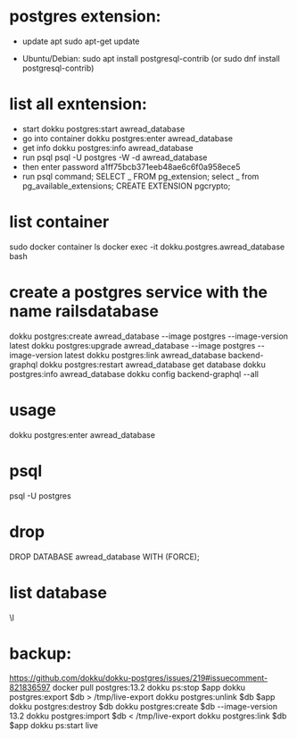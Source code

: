 # postgres extension:

- update apt
  sudo apt-get update

- Ubuntu/Debian:
  sudo apt install postgresql-contrib
  (or sudo dnf install postgresql-contrib)

# list all exntension:

- start
  dokku postgres:start awread_database
- go into container
  dokku postgres:enter awread_database
- get info
  dokku postgres:info awread_database
- run psql
  psql -U postgres -W -d awread_database
- then enter password
  a1ff75bcb371eeb48ae6c6f0a958ece5
- run psql command;
  SELECT _ FROM pg_extension;
  select _ from pg_available_extensions;
  CREATE EXTENSION pgcrypto;

# list container

sudo docker container ls
docker exec -it dokku.postgres.awread_database bash

# create a postgres service with the name railsdatabase

dokku postgres:create awread_database --image postgres --image-version latest
dokku postgres:upgrade awread_database --image postgres --image-version latest
dokku postgres:link awread_database backend-graphql
dokku postgres:restart awread_database
get database
dokku postgres:info awread_database
dokku config backend-graphql --all

# usage

dokku postgres:enter awread_database

# psql

psql -U postgres

# drop

DROP DATABASE awread_database WITH (FORCE);

# list database

\l

# backup:

https://github.com/dokku/dokku-postgres/issues/219#issuecomment-821836597
docker pull postgres:13.2
dokku ps:stop $app
dokku postgres:export $db > /tmp/live-export
dokku postgres:unlink $db $app
dokku postgres:destroy $db
dokku postgres:create $db --image-version 13.2
dokku postgres:import $db < /tmp/live-export
dokku postgres:link $db $app
dokku ps:start live
